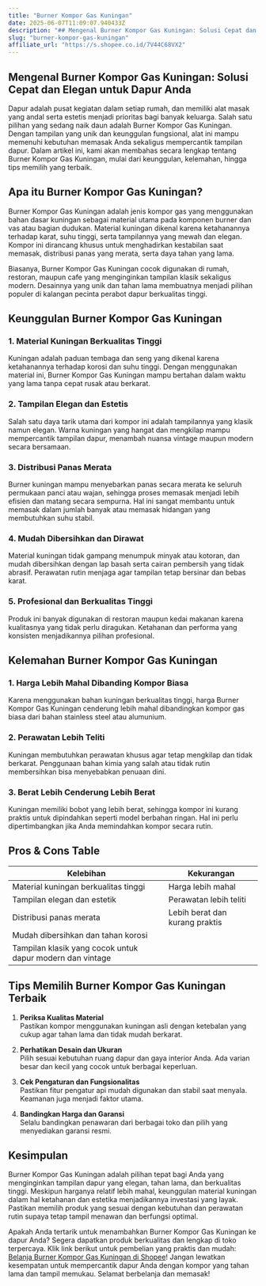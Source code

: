 ```yaml
---
title: "Burner Kompor Gas Kuningan"
date: 2025-06-07T11:09:07.940433Z
description: "## Mengenal Burner Kompor Gas Kuningan: Solusi Cepat dan Elegan untuk Dapur Anda..."
slug: "burner-kompor-gas-kuningan"
affiliate_url: "https://s.shopee.co.id/7V44C68VX2"
---
```

## Mengenal Burner Kompor Gas Kuningan: Solusi Cepat dan Elegan untuk Dapur Anda

Dapur adalah pusat kegiatan dalam setiap rumah, dan memiliki alat masak yang andal serta estetis menjadi prioritas bagi banyak keluarga. Salah satu pilihan yang sedang naik daun adalah Burner Kompor Gas Kuningan. Dengan tampilan yang unik dan keunggulan fungsional, alat ini mampu memenuhi kebutuhan memasak Anda sekaligus mempercantik tampilan dapur. Dalam artikel ini, kami akan membahas secara lengkap tentang Burner Kompor Gas Kuningan, mulai dari keunggulan, kelemahan, hingga tips memilih yang terbaik.

## Apa itu Burner Kompor Gas Kuningan?

Burner Kompor Gas Kuningan adalah jenis kompor gas yang menggunakan bahan dasar kuningan sebagai material utama pada komponen burner dan vas atau bagian dudukan. Material kuningan dikenal karena ketahanannya terhadap karat, suhu tinggi, serta tampilannya yang mewah dan elegan. Kompor ini dirancang khusus untuk menghadirkan kestabilan saat memasak, distribusi panas yang merata, serta daya tahan yang lama.

Biasanya, Burner Kompor Gas Kuningan cocok digunakan di rumah, restoran, maupun cafe yang menginginkan tampilan klasik sekaligus modern. Desainnya yang unik dan tahan lama membuatnya menjadi pilihan populer di kalangan pecinta perabot dapur berkualitas tinggi.

## Keunggulan Burner Kompor Gas Kuningan

### 1. Material Kuningan Berkualitas Tinggi

Kuningan adalah paduan tembaga dan seng yang dikenal karena ketahanannya terhadap korosi dan suhu tinggi. Dengan menggunakan material ini, Burner Kompor Gas Kuningan mampu bertahan dalam waktu yang lama tanpa cepat rusak atau berkarat.

### 2. Tampilan Elegan dan Estetis

Salah satu daya tarik utama dari kompor ini adalah tampilannya yang klasik namun elegan. Warna kuningan yang hangat dan mengkilap mampu mempercantik tampilan dapur, menambah nuansa vintage maupun modern secara bersamaan.

### 3. Distribusi Panas Merata

Burner kuningan mampu menyebarkan panas secara merata ke seluruh permukaan panci atau wajan, sehingga proses memasak menjadi lebih efisien dan matang secara sempurna. Hal ini sangat membantu untuk memasak dalam jumlah banyak atau memasak hidangan yang membutuhkan suhu stabil.

### 4. Mudah Dibersihkan dan Dirawat

Material kuningan tidak gampang menumpuk minyak atau kotoran, dan mudah dibersihkan dengan lap basah serta cairan pembersih yang tidak abrasif. Perawatan rutin menjaga agar tampilan tetap bersinar dan bebas karat.

### 5. Profesional dan Berkualitas Tinggi

Produk ini banyak digunakan di restoran maupun kedai makanan karena kualitasnya yang tidak perlu diragukan. Ketahanan dan performa yang konsisten menjadikannya pilihan profesional.

## Kelemahan Burner Kompor Gas Kuningan

### 1. Harga Lebih Mahal Dibanding Kompor Biasa

Karena menggunakan bahan kuningan berkualitas tinggi, harga Burner Kompor Gas Kuningan cenderung lebih mahal dibandingkan kompor gas biasa dari bahan stainless steel atau alumunium.

### 2. Perawatan Lebih Teliti

Kuningan membutuhkan perawatan khusus agar tetap mengkilap dan tidak berkarat. Penggunaan bahan kimia yang salah atau tidak rutin membersihkan bisa menyebabkan penuaan dini.

### 3. Berat Lebih Cenderung Lebih Berat

Kuningan memiliki bobot yang lebih berat, sehingga kompor ini kurang praktis untuk dipindahkan seperti model berbahan ringan. Hal ini perlu dipertimbangkan jika Anda memindahkan kompor secara rutin.

## Pros & Cons Table

| Kelebihan                                           | Kekurangan                                    |
|-----------------------------------------------------|----------------------------------------------|
| Material kuningan berkualitas tinggi               | Harga lebih mahal                            |
| Tampilan elegan dan estetik                        | Perawatan lebih teliti                     |
| Distribusi panas merata                            | Lebih berat dan kurang praktis            |
| Mudah dibersihkan dan tahan korosi                |                                         |
| Tampilan klasik yang cocok untuk dapur modern dan vintage |                                         |

## Tips Memilih Burner Kompor Gas Kuningan Terbaik

1. **Periksa Kualitas Material**  
Pastikan kompor menggunakan kuningan asli dengan ketebalan yang cukup agar tahan lama dan tidak mudah berkarat.

2. **Perhatikan Desain dan Ukuran**  
Pilih sesuai kebutuhan ruang dapur dan gaya interior Anda. Ada varian besar dan kecil yang cocok untuk berbagai keperluan.

3. **Cek Pengaturan dan Fungsionalitas**  
Pastikan fitur pengatur api mudah digunakan dan stabil saat menyala. Keamanan juga menjadi faktor utama.

4. **Bandingkan Harga dan Garansi**  
Selalu bandingkan penawaran dari berbagai toko dan pilih yang menyediakan garansi resmi.

## Kesimpulan

Burner Kompor Gas Kuningan adalah pilihan tepat bagi Anda yang menginginkan tampilan dapur yang elegan, tahan lama, dan berkualitas tinggi. Meskipun harganya relatif lebih mahal, keunggulan material kuningan dalam hal ketahanan dan estetika menjadikannya investasi yang layak. Pastikan memilih produk yang sesuai dengan kebutuhan dan perawatan rutin supaya tetap tampil menawan dan berfungsi optimal.

Apakah Anda tertarik untuk menambahkan Burner Kompor Gas Kuningan ke dapur Anda? Segera dapatkan produk berkualitas dan lengkap di toko terpercaya. Klik link berikut untuk pembelian yang praktis dan mudah: [Belanja Burner Kompor Gas Kuningan di Shopee](https://s.shopee.co.id/7V44C68VX2)! Jangan lewatkan kesempatan untuk mempercantik dapur Anda dengan kompor yang tahan lama dan tampil memukau. Selamat berbelanja dan memasak!